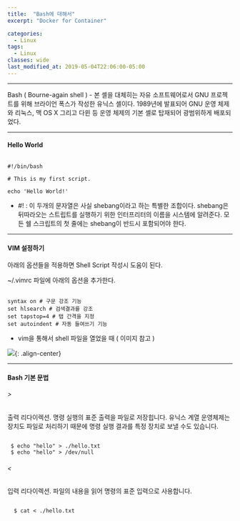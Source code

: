 ```yaml
---
title:  "Bash에 대해서"
excerpt: "Docker for Container"

categories:
  - Linux
tags:
  - Linux
classes: wide
last_modified_at: 2019-05-04T22:06:00-05:00
---
```


***

Bash ( Bourne-again shell ) - 본 셸을 대체히는 자유 소프트웨어로서 GNU 프로젝트를 위해 브라이언 폭스가 작성한 유닉스 셸이다. 
1989년에 발표되어 GNU 운영 체제와 리눅스, 맥 OS X 그리고 다윈 등 운영 체제의 기본 셸로 탑재되어 광범위하게 배포되었다. 

***

#### Hello World 

```shell

#!/bin/bash

# This is my first script. 

echo 'Hello World!'

```

- #! : 이 두개의 문자열은 사실 shebang이라고 하는 특별한 조합이다. shebang은 뒤따라오는 스트립트를 실행하기 위한 인터프리터의 이름을 시스템에 알려준다. 모든 쉘 스크립트의 첫 줄에는 shebang이 반드시 포함되어야 한다. 

***

#### VIM 설정하기 

아래의 옵션들을 적용하면 Shell Script 작성시 도움이 된다. 

~/.vimrc 파일에 아래의 옵션을 추가한다. 

```shell

syntax on # 구문 강조 기능 
set hlsearch # 검색결과를 강조 
set tapstop=4 # 탭 간격을 지정
set autoindent # 자동 들여쓰기 기능 

```

- vim을 통해서 shell 파일을 열었을 때 ( 이미지 참고 )

![](https://keepinmindsh.github.io/lines/assets/img/vimrc.png){: .align-center} 

***

#### Bash 기본 문법   

###### > 
 출력 리다이렉션. 명령 실행의 표준 출력을 파일로 저장힙니다. 유닉스 계열 운영체제는 장치도 파일로 처리하기 때문에 명령 실행 결과를 특정 장치로 보낼 수도 있습니다. 

 ```shell

  $ echo "hello" > ./hello.txt
  $ echo "hello" > /dev/null

 ```

###### <
  입력 리다이렉션. 파일의 내용을 읽어 명령의 표준 입력으로 사용합니다. 

```shell

  $ cat < ./hello.txt

```